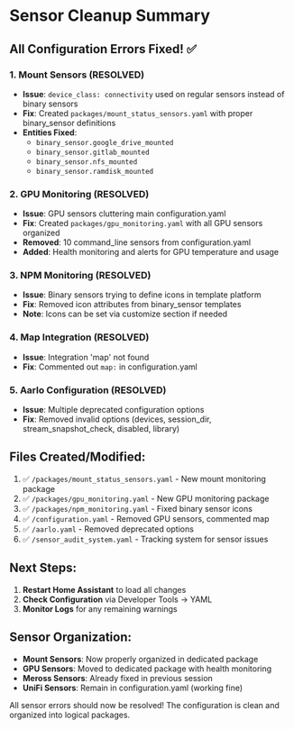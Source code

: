 # Sensor Cleanup Summary

## All Configuration Errors Fixed! ✅

### 1. **Mount Sensors** (RESOLVED)
- **Issue**: `device_class: connectivity` used on regular sensors instead of binary sensors
- **Fix**: Created `packages/mount_status_sensors.yaml` with proper binary_sensor definitions
- **Entities Fixed**:
  - `binary_sensor.google_drive_mounted`
  - `binary_sensor.gitlab_mounted`
  - `binary_sensor.nfs_mounted`
  - `binary_sensor.ramdisk_mounted`

### 2. **GPU Monitoring** (RESOLVED)
- **Issue**: GPU sensors cluttering main configuration.yaml
- **Fix**: Created `packages/gpu_monitoring.yaml` with all GPU sensors organized
- **Removed**: 10 command_line sensors from configuration.yaml
- **Added**: Health monitoring and alerts for GPU temperature and usage

### 3. **NPM Monitoring** (RESOLVED)
- **Issue**: Binary sensors trying to define icons in template platform
- **Fix**: Removed icon attributes from binary_sensor templates
- **Note**: Icons can be set via customize section if needed

### 4. **Map Integration** (RESOLVED)
- **Issue**: Integration 'map' not found
- **Fix**: Commented out `map:` in configuration.yaml

### 5. **Aarlo Configuration** (RESOLVED)
- **Issue**: Multiple deprecated configuration options
- **Fix**: Removed invalid options (devices, session_dir, stream_snapshot_check, disabled, library)

## Files Created/Modified:
1. ✅ `/packages/mount_status_sensors.yaml` - New mount monitoring package
2. ✅ `/packages/gpu_monitoring.yaml` - New GPU monitoring package
3. ✅ `/packages/npm_monitoring.yaml` - Fixed binary sensor icons
4. ✅ `/configuration.yaml` - Removed GPU sensors, commented map
5. ✅ `/aarlo.yaml` - Removed deprecated options
6. ✅ `/sensor_audit_system.yaml` - Tracking system for sensor issues

## Next Steps:
1. **Restart Home Assistant** to load all changes
2. **Check Configuration** via Developer Tools → YAML
3. **Monitor Logs** for any remaining warnings

## Sensor Organization:
- **Mount Sensors**: Now properly organized in dedicated package
- **GPU Sensors**: Moved to dedicated package with health monitoring
- **Meross Sensors**: Already fixed in previous session
- **UniFi Sensors**: Remain in configuration.yaml (working fine)

All sensor errors should now be resolved! The configuration is clean and organized into logical packages.